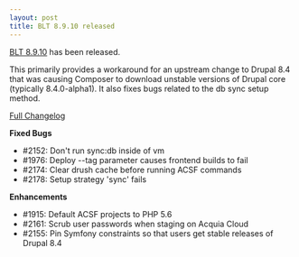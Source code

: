 ```yaml
---
layout: post
title: BLT 8.9.10 released
---
```


[BLT 8.9.10](https://github.com/acquia/blt/releases/tag/8.9.10) has been released.

This primarily provides a workaround for an upstream change to Drupal 8.4 that was causing Composer to download unstable versions of Drupal core (typically 8.4.0-alpha1). It also fixes bugs related to the db sync setup method.

[Full Changelog](https://github.com/acquia/blt/compare/8.9.9...8.9.10)

**Fixed Bugs**

- #2152: Don't run sync:db inside of vm
- #1976: Deploy --tag parameter causes frontend builds to fail
- #2174: Clear drush cache before running ACSF commands
- #2178: Setup strategy 'sync' fails

**Enhancements**

- #1915: Default ACSF projects to PHP 5.6
- #2161: Scrub user passwords when staging on Acquia Cloud
- #2155: Pin Symfony constraints so that users get stable releases of Drupal 8.4
